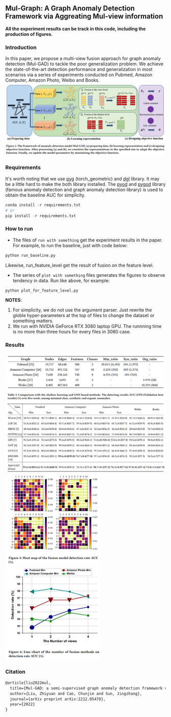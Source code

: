 ## Mul-Graph: A Graph Anomaly Detection Framework via Aggreating Mul-view information

**All the experiment results can be track in this code, including the production of figures.**

### Introduction

In this paper, we propose a multi-view fusion approach for graph anomaly detection (Mul-GAD) to tackle the poor generalization problem. We achieve the state-of-the-art detection performance and generalization in most scenarios via a series of experiments conducted on Pubmed, Amazon Computer, Amazon Photo, Weibo and Books.
![method](images/method.png)

### Requirements
It's worth noting that we use [pyg](https://github.com/pyg-team/pytorch_geometric) (torch_geometric) and [dgl](https://github.com/dmlc/dgl) library. It may be a little hard to make the both library installed. The [pyod](https://github.com/yzhao062/pyod) and [pygod](https://github.com/pygod-team/pygod) library (famous anomaly detection and graph anomaly detection library) is used to obtain the baseline AUC for simplicity.

```python
conda install -r requirements.txt
# or
pip install -r requirements.txt
```
### How to run

* The files of `run with something` get the experiment results in the paper.
For example, to run the baseline, just with code below:
```python
python run_baseline.py
```
Likewise, run_feature_level get the result of fusion on the feature level.

* The series of `plot with something` files generates the figures to observe tendency in data.
Run like above, for example:
```python
python plot_for_feature_level.py
```

**NOTES**:
1. For simplicity, we do not use the argument parser. Just rewrite the globle hyper-parameters at the top of files to change the dataset or something matters.
2. We run with NVIDIA GeForce RTX 3080 laptop GPU. The runnning time is no more than three hours for every files in 3080 case. 

### Results
![dataset](images/dataset.png)
![result](images/result.png)
<img src="images/heat_map.png" width="300"/>  <img src="images/plot.png" width="300"/>

### Citation
```html
@article{liu2022mul,
  title={Mul-GAD: a semi-supervised graph anomaly detection framework via aggregating multi-view information},
  author={Liu, Zhiyuan and Cao, Chunjie and Sun, Jingzhang},
  journal={arXiv preprint arXiv:2212.05478},
  year={2022}
}
```
